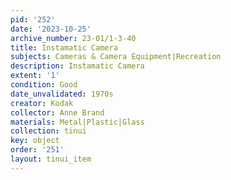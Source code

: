 ```yaml
---
pid: '252'
date: '2023-10-25'
archive_number: 23-01/1-3-40
title: Instamatic Camera
subjects: Cameras & Camera Equipment|Recreation
description: Instamatic Camera
extent: '1'
condition: Good
date_unvalidated: 1970s
creator: Kodak
collector: Anne Brand
materials: Metal|Plastic|Glass
collection: tinui
key: object
order: '251'
layout: tinui_item
---
```

